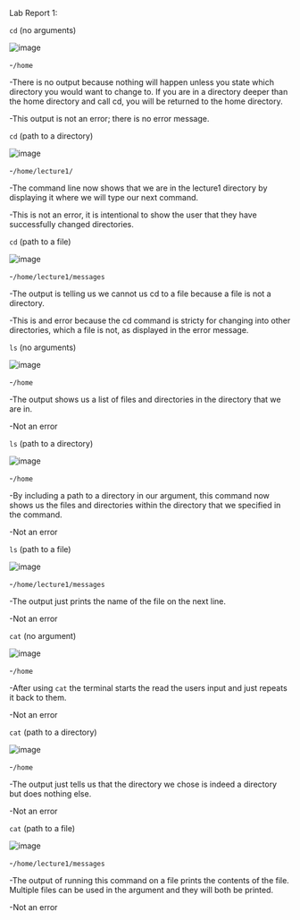 Lab Report 1: 

`cd`  (no arguments) 

![image](https://github.com/Ayyuan1/cse15l-lab-reports/assets/156359241/360f3664-9bb7-42b1-905b-5e93faac6da5)


-`/home` 

-There is no output because nothing will happen unless you state which directory you would want to change to. If you are in a directory deeper than the home directory and call cd, you will be returned to the home directory.

-This output is not an error; there is no error message.

`cd` (path to a directory)

![image](https://github.com/Ayyuan1/cse15l-lab-reports/assets/156359241/24b1dba6-6881-448b-a71d-2637cd0b346a)

-`/home/lecture1/`

-The command line now shows that we are in the lecture1 directory by displaying it where we will type our next command.

-This is not an error, it is intentional to show the user that they have successfully changed directories.

`cd` (path to a file)

![image](https://github.com/Ayyuan1/cse15l-lab-reports/assets/156359241/dacfcf31-04cd-4eb9-a50c-a52470a6cedb)

-`/home/lecture1/messages`

-The output is telling us we cannot us cd to a file because a file is not a directory.

-This is and error because the cd command is stricty for changing into other directories, which a file is not, as displayed in the error message.

`ls` (no arguments)

![image](https://github.com/Ayyuan1/cse15l-lab-reports/assets/156359241/975f7a5a-ac71-4c7a-9d79-a3668ac4fb31)

-`/home`

-The output shows us a list of files and directories in the directory that we are in.

-Not an error

`ls` (path to a directory)

![image](https://github.com/Ayyuan1/cse15l-lab-reports/assets/156359241/d2347ceb-911a-4cf1-a4e9-d31d12a3c6b4)

-`/home`

-By including a path to a directory in our argument, this command now shows us the files and directories within the directory that we specified in the command.

-Not an error

`ls` (path to a file)

![image](https://github.com/Ayyuan1/cse15l-lab-reports/assets/156359241/4f8d0419-143c-4000-8ce5-24dd066d963d)

-`/home/lecture1/messages`

-The output just prints the name of the file on the next line.

-Not an error

`cat` (no argument)

![image](https://github.com/Ayyuan1/cse15l-lab-reports/assets/156359241/05989bff-51eb-49ec-aa2d-3889255a4fe7)

-`/home`

-After using `cat` the terminal starts the read the users input and just repeats it back to them.

-Not an error

`cat` (path to a directory)

![image](https://github.com/Ayyuan1/cse15l-lab-reports/assets/156359241/8462be7e-823d-4dc9-b529-c5bb932efc64)

-`/home`

-The output just tells us that the directory we chose is indeed a directory but does nothing else.

-Not an error

`cat` (path to a file)

![image](https://github.com/Ayyuan1/cse15l-lab-reports/assets/156359241/b7650829-2e1c-4e88-820b-c8ad5f40c76b)

-`/home/lecture1/messages`

-The output of running this command on a file prints the contents of the file. Multiple files can be used in the argument and they will both be printed.

-Not an error








